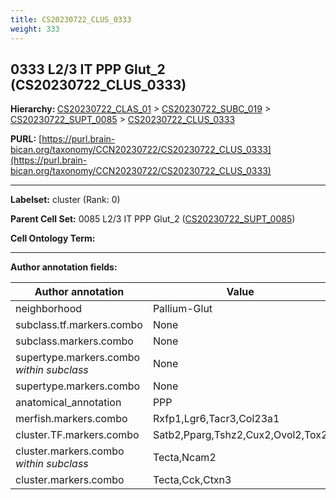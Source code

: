 ```yaml
---
title: CS20230722_CLUS_0333
weight: 333
---
```

## 0333 L2/3 IT PPP Glut_2 (CS20230722_CLUS_0333)
<b>Hierarchy: </b>
[CS20230722_CLAS_01](../CS20230722_CLAS_01) >
[CS20230722_SUBC_019](../CS20230722_SUBC_019) >
[CS20230722_SUPT_0085](../CS20230722_SUPT_0085) >
[CS20230722_CLUS_0333](../CS20230722_CLUS_0333)

**PURL:** [https://purl.brain-bican.org/taxonomy/CCN20230722/CS20230722_CLUS_0333](https://purl.brain-bican.org/taxonomy/CCN20230722/CS20230722_CLUS_0333)

---


**Labelset:** cluster (Rank: 0)

**Parent Cell Set:** 0085 L2/3 IT PPP Glut_2 ([CS20230722_SUPT_0085](../CS20230722_SUPT_0085))



**Cell Ontology Term:** 

[MARKER GENES.]: #


---

[TRANSFERRED ANNOTATIONS.]: #


[AUTHOR ANNOTATION FIELDS.]: #


**Author annotation fields:**

| Author annotation | Value |
|-------------------|-------|
|neighborhood|Pallium-Glut|
|subclass.tf.markers.combo|None|
|subclass.markers.combo|None|
|supertype.markers.combo _within subclass_|None|
|supertype.markers.combo|None|
|anatomical_annotation|PPP|
|merfish.markers.combo|Rxfp1,Lgr6,Tacr3,Col23a1|
|cluster.TF.markers.combo|Satb2,Pparg,Tshz2,Cux2,Ovol2,Tox2|
|cluster.markers.combo _within subclass_|Tecta,Ncam2|
|cluster.markers.combo|Tecta,Cck,Ctxn3|
